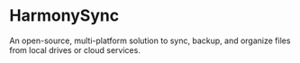 # HarmonySync
An open-source, multi-platform solution to sync, backup, and organize files from local drives or cloud services.
